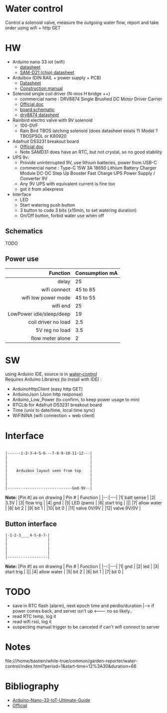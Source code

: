 # Water control
Control a solenoid valve, measure the outgoing water flow, report and take order using wifi + http GET

# HW
 * Arduino nano 33 iot (wifi)
   - [datasheet](../water-control/datasheet/arduino-nano-33-iot-datasheet.pdf)
   - [SAM-D21 (chip) datasheet](../water-control/datasheet/SAM-D21DA1-Family-Data-Sheet-DS40001882G.pdf)
 * Arduibox (DIN RAIL + power supply + PCB)
   - [Datasheet](../water-control/datasheet/Datasheet_ArduiBox_Rev_B-2.pdf)
   - [Construction manual](../water-control/datasheet/Construction_manual_ArduiBox_rev_B-4.pdf)
 * Solenoid single coil driver (N-mos H bridge ++)
   - commercial name : DRV8874 Single Brushed DC Motor Driver Carrier
   - [Official doc](https://www.pololu.com/product/4035)
   - [board schematic](../water-control/datasheet/drv887x-single-brushed-dc-motor-driver-carrier-schematic.pdf)
   - [drv8874 datasheet](../water-control/datasheet/drv8874.pdf)
 * Rainbird electro valve with 9V solenoid
   - 100-DVF
   - Rain Bird TBOS latching solenoid (does datasheet exists ?)
     Model ? TBOSPSOL or K80920  
 * Adafruit DS3231 breakout board
   - [Official doc](https://www.adafruit.com/product/3013)
   - Note SAMD31 does have an RTC, but not crystal, so no good stability
 * UPS 9v:
   - Provide uninterrupted 9V, use lithium batteries, power from USB-C
   - commercial name : Type-C 15W 3A 18650 Lithium Battery Charger Module DC-DC Step Up Booster Fast Charge UPS Power Supply / Converter 9V
   - Any 9V UPS with equivalent current is fine too
   - got it from aliexpress
 * Interface
   - LED
   - Start watering push button
   - 3 button to code 3 bits (x15min, to set watering duration)
   - On/Off button, forbid water use when off

## Schematics
TODO

## Power use
| Function  | Consumption mA  |
|--:|---|
|delay                    |25         |
|wifi connect             |45 to 85   |
|wifi low power mode      |45 to 55   |
|wifi end                 |25         |
|LowPower idle/sleep/deep |19
|coil driver no load      |2.5
|5V reg no load           |3.5
|flow meter alone         |2

# SW
using Arduino IDE, source is in [water-control](./water-control)  
Requires Arduino Libraires (to install with IDE) :  
 * ArduinoHttpClient (easy http GET)
 * ArduinoJson (Json http response)
 * Arduino_Low_Power (to confirm, to keep power usage to min)
 * RTCLib for Adafruit DS3231 breakout board
 * Time (unix to date/time, local time sync)
 * WiFiNINA (wifi connection + web client)

# Interface
```

|------1-2-3-4-5-6---7-8-9-10-11-12---|
|                                     |
|                                     |
|                                     |
|    Arduibox layout seen from top    |
|                                     |
|                                     |
|                                     |
|-----------------------------Gnd-9V--|
```
**Note:** [Pin #] as on drawing
| Pin # | Function |
|--:|---|
|1| batt sense |
|2| 3.3V |
|3| flow trig |
|4| gnd |
|5| LED (pwm) |
|6| start trig |
|||
|7| allow water |
|8| bit 2 |
|9| bit 1 |
|10| bit 0 |
|11| valve 0V/9V |
|12| valve 9V/0V |


## Button interface
```
|-1-2-3____4-5-6-7-|
|                  |
|                  |
|                  |
|                  |
|------------------|
```
**Note:** [Pin #] as on drawing
| Pin # | Function |
|--:|---|
|1| gnd |
|2| led |
|3| start trig |
|||
|4| allow water |
|5| bit 2 |
|6| bit 1 |
|7| bit 0 |

# TODO
 * save in RTC flash (alarm), next epoch time and perdio/duration
   |--> if power comes back, and server isn't up <--- no so likely..
 * read RTC temp, log it
 * read wifi rssi, log it
 * suspecting manual trigger to be canceled if can't wifi connect to server

# Notes
file:///home/bastien/while-true/common/garden-reporter/water-control/index.html?period=1&start-time=12%3A30&duration=66

# Bibliography
 * [Arduino-Nano-33-IoT-Ultimate-Guide](https://github.com/ostaquet/Arduino-Nano-33-IoT-Ultimate-Guide)
 * [Official](https://docs.arduino.cc/hardware/nano-33-iot)